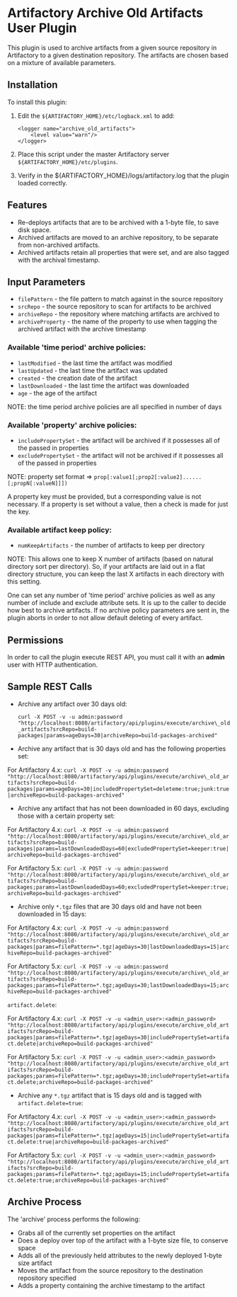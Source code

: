 Artifactory Archive Old Artifacts User Plugin
=============================================

This plugin is used to archive artifacts from a given source repository in
Artifactory to a given destination repository. The artifacts are chosen based on
a mixture of available parameters.

Installation
------------

To install this plugin:

1. Edit the `${ARTIFACTORY_HOME}/etc/logback.xml` to add:

    ```
    <logger name="archive_old_artifacts">
        <level value="warn"/>
    </logger>
    ```

2. Place this script under the master Artifactory server
   `${ARTIFACTORY_HOME}/etc/plugins`.
3. Verify in the ${ARTIFACTORY_HOME}/logs/artifactory.log that the plugin loaded
   correctly.

Features
--------

- Re-deploys artifacts that are to be archived with a 1-byte file, to save disk
  space.
- Archived artifacts are moved to an archive repository, to be separate from
  non-archived artifacts.
- Archived artifacts retain all properties that were set, and are also tagged
  with the archival timestamp.

Input Parameters
----------------

- `filePattern` - the file pattern to match against in the source repository
- `srcRepo` - the source repository to scan for artifacts to be archived
- `archiveRepo` - the repository where matching artifacts are archived to
- `archiveProperty` - the name of the property to use when tagging the archived
  artifact with the archive timestamp

### Available 'time period' archive policies: ###

- `lastModified` - the last time the artifact was modified
- `lastUpdated` - the last time the artifact was updated
- `created` - the creation date of the artifact
- `lastDownloaded` - the last time the artifact was downloaded
- `age` - the age of the artifact

NOTE: the time period archive policies are all specified in number of days

### Available 'property' archive policies: ###

- `includePropertySet` - the artifact will be archived if it possesses all of
  the passed in properties
- `excludePropertySet` - the artifact will not be archived if it possesses all
  of the passed in properties

NOTE: property set format &rArr;
`prop[:value1[;prop2[:value2]......[;propN[:valueN]]])`

A property key must be provided, but a corresponding value is not necessary.
If a property is set without a value, then a check is made for just the key.

### Available artifact keep policy: ###

- `numKeepArtifacts` - the number of artifacts to keep per directory

NOTE: This allows one to keep X number of artifacts (based on natural directory
sort per directory). So, if your artifacts are laid out in a flat directory
structure, you can keep the last X artifacts in each directory with this
setting.

One can set any number of 'time period' archive policies as well as any number
of include and exclude attribute sets. It is up to the caller to decide how best
to archive artifacts. If no archive policy parameters are sent in, the plugin
aborts in order to not allow default deleting of every artifact.

Permissions
------------

In order to call the plugin execute REST API, you must call it with an **admin**
user with HTTP authentication.

Sample REST Calls
-----------------

- Archive any artifact over 30 days old:

  `curl -X POST -v -u admin:password "http://localhost:8080/artifactory/api/plugins/execute/archive\_old_artifacts?srcRepo=build-packages|params=ageDays=30|archiveRepo=build-packages-archived"`
- Archive any artifact that is 30 days old and has the following properties set:


For Artifactory 4.x:
  `curl -X POST -v -u admin:password "http://localhost:8080/artifactory/api/plugins/execute/archive\_old_artifacts?srcRepo=build-packages|params=ageDays=30|includedPropertySet=deleteme:true;junk:true|archiveRepo=build-packages-archived"`


- Archive any artifact that has not been downloaded in 60 days, excluding those
  with a certain property set:


For Artifactory 4.x:
  `curl -X POST -v -u admin:password "http://localhost:8080/artifactory/api/plugins/execute/archive\_old_artifacts?srcRepo=build-packages|params=lastDownloadedDays=60|excludedPropertySet=keeper:true|archiveRepo=build-packages-archived"`

For Artifactory 5.x:
  `curl -X POST -v -u admin:password "http://localhost:8080/artifactory/api/plugins/execute/archive\_old_artifacts?srcRepo=build-packages;params=lastDownloadedDays=60;excludedPropertySet=keeper:true;archiveRepo=build-packages-archived"`
- Archive only `*.tgz` files that are 30 days old and have not been downloaded
  in 15 days:


For Artifactory 4.x:
  `curl -X POST -v -u admin:password "http://localhost:8080/artifactory/api/plugins/execute/archive\_old_artifacts?srcRepo=build-packages|params=filePattern=*.tgz|ageDays=30|lastDownloadedDays=15|archiveRepo=build-packages-archived"`


For Artifactory 5.x: 
`curl -X POST -v -u admin:password "http://localhost:8080/artifactory/api/plugins/execute/archive\_old_artifacts?srcRepo=build-packages;params=filePattern=*.tgz;ageDays=30;lastDownloadedDays=15;archiveRepo=build-packages-archived"`

  `artifact.delete`:


For Artifactory 4.x:
  `curl -X POST -v -u <admin_user>:<admin_password> "http://localhost:8080/artifactory/api/plugins/execute/archive_old_artifacts?srcRepo=build-packages|params=filePattern=*.tgz|ageDays=30|includePropertySet=artifact.delete|archiveRepo=build-packages-archived"`

For Artifactory 5.x:
`curl -X POST -v -u <admin_user>:<admin_password> "http://localhost:8080/artifactory/api/plugins/execute/archive_old_artifacts?srcRepo=build-packages;params=filePattern=*.tgz;ageDays=30;includePropertySet=artifact.delete;archiveRepo=build-packages-archived"`
- Archive any `*.tgz` artifact that is 15 days old and is tagged with
  `artifact.delete=true`:


For Artifactory 4.x:
  `curl -X POST -v -u <admin_user>:<admin_password> "http://localhost:8080/artifactory/api/plugins/execute/archive_old_artifacts?srcRepo=build-packages|params=filePattern=*.tgz|ageDays=15|includePropertySet=artifact.delete:true|archiveRepo=build-packages-archived"`


For Artifactory 5.x:
`curl -X POST -v -u <admin_user>:<admin_password> "http://localhost:8080/artifactory/api/plugins/execute/archive_old_artifacts?srcRepo=build-packages;params=filePattern=*.tgz;ageDays=15;includePropertySet=artifact.delete:true;archiveRepo=build-packages-archived"`

Archive Process
---------------

The 'archive' process performs the following:

- Grabs all of the currently set properties on the artifact
- Does a deploy over top of the artifact with a 1-byte size file, to conserve
  space
- Adds all of the previously held attributes to the newly deployed 1-byte size
  artifact
- Moves the artifact from the source repository to the destination repository
  specified
- Adds a property containing the archive timestamp to the artifact
